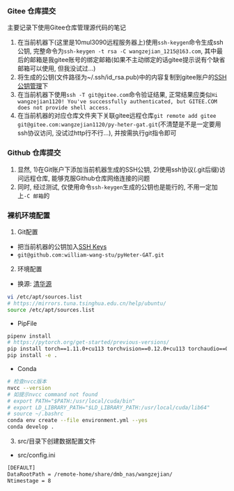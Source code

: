 ### Gitee 仓库提交
主要记录下使用Gitee仓库管理源代码的笔记
1. 在当前机器下(这里是10mul3090远程服务器上)使用`ssh-keygen`命令生成ssh公钥, 完整命令为`ssh-keygen -t rsa -C wangzejian_1215@163.com`, 其中最后的邮箱是我gitee账号的绑定邮箱(如果不主动绑定的话gitee提示说有个缺省邮箱可以使用, 但我没试过...)
2. 将生成的公钥(文件路径为~/.ssh/id_rsa.pub)中的内容复制到gitee账户的[SSH公钥管理](https://gitee.com/profile/sshkeys)下
3. 在当前机器下使用`ssh -T git@gitee.com`命令验证结果, 正常结果应类似`Hi wangzejian1120! You've successfully authenticated, but GITEE.COM does not provide shell access.`
4. 在当前机器的对应仓库文件夹下关联gitee远程仓库`git remote add gitee git@gitee.com:wangzejian1120/py-heter-gat.git`(不清楚是不是一定要用ssh协议访问, 没试过http行不行...), 并按需执行git指令即可

### Github 仓库提交
1. 显然, 1)在Git账户下添加当前机器生成的SSH公钥, 2)使用ssh协议(.git后缀)访问远程仓库, 能够克服Github仓库网络连接的问题
2. 同时, 经过测试, 仅使用命令`ssh-keygen`生成的公钥也是能行的, 不用一定加上`-C 邮箱`的

### 裸机环境配置
1. Git配置
- 把当前机器的公钥加入[SSH Keys](https://github.com/settings/keys)
- `git@github.com:william-wang-stu/pyHeter-GAT.git`

2. 环境配置

- 换源: [清华源](https://mirrors.tuna.tsinghua.edu.cn/help/ubuntu/)
```bash
vi /etc/apt/sources.list
# https://mirrors.tuna.tsinghua.edu.cn/help/ubuntu/
source /etc/apt/sources.list
```

- PipFile
```bash
pipenv install
# https://pytorch.org/get-started/previous-versions/
pip install torch==1.11.0+cu113 torchvision==0.12.0+cu113 torchaudio==0.11.0 --extra-index-url https://download.pytorch.org/whl/cu113
pip install -e .
```

-  Conda
```bash
# 检查nvcc版本
nvcc --version
# 如提示nvcc command not found
# export PATH="$PATH:/usr/local/cuda/bin"
# export LD_LIBRARY_PATH="$LD_LIBRARY_PATH:/usr/local/cuda/lib64"
# source ~/.bashrc
conda env create --file environment.yml --yes
conda develop .
```

3. src/目录下创建数据配置文件
- src/config.ini
```bash
[DEFAULT]
DataRootPath = /remote-home/share/dmb_nas/wangzejian/
Ntimestage = 8
```

